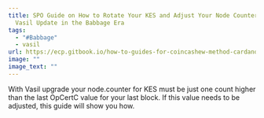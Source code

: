 ```yaml
---
title: SPO Guide on How to Rotate Your KES and Adjust Your Node Counter after
  Vasil Update in the Babbage Era
tags:
  - "#Babbage"
  - vasil
url: https://ecp.gitbook.io/how-to-guides-for-coincashew-method-cardano-spos/maintenance-and-daily-operations/maintenance-and-daily-operations/adjust-node.counter-for-kes
image: ""
image_text: ""
---
```


With Vasil upgrade your node.counter for KES must be just one count higher than the last OpCertC value for your last block. If this value needs to be adjusted, this guide will show you how.
